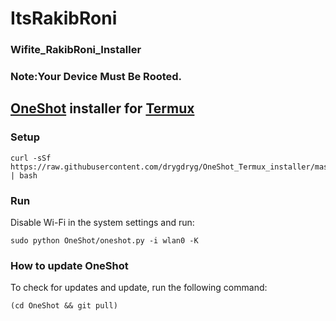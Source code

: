 # ItsRakibRoni
### Wifite_RakibRoni_Installer
### Note:Your Device Must Be Rooted.
## [OneShot](https://github.com/drygdryg/OneShot) installer for [Termux](https://termux.com/)
### Setup
```
curl -sSf https://raw.githubusercontent.com/drygdryg/OneShot_Termux_installer/master/installer.sh | bash
```
### Run
Disable Wi-Fi in the system settings and run:
```
sudo python OneShot/oneshot.py -i wlan0 -K
```
### How to update OneShot
To check for updates and update, run the following command:
```
(cd OneShot && git pull)
```
